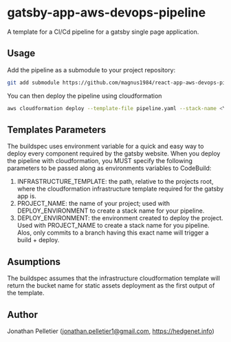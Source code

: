 # gatsby-app-aws-devops-pipeline
A template for a CI/Cd pipeline for a gatsby single page application.

## Usage
Add the pipeline as a submodule to your project repository:

```bash
git add submodule https://github.com/magnus1984/react-app-aws-devops-pipeline.git
```

You can then deploy the pipeline using cloudformation
```bash
aws cloudformation deploy --template-file pipeline.yaml --stack-name <YOUR-PIPELINE-STACK-NAME> --capabilities CAPABILITY_IAM --parameters ...
```

## Templates Parameters
The buildspec uses environment variable for a quick and easy way to deploy every component required by the gatsby website. When you deploy the 
pipeline with cloudformation, you MUST specify the following parameters to be passed along as environments variables to CodeBuild:

1. INFRASTRUCTURE_TEMPLATE: the path, relative to the projects root, where the cloudformation infrastructure template required for the gatsby app is.
2. PROJECT_NAME: the name of your project; used with DEPLOY_ENVIRONMENT to create a stack name for your pipeline.
3. DEPLOY_ENVIRONMENT: the environment created to deploy the project. Used with PROJECT_NAME to create a stack name for you pipeline.
   Alos, only commits to a branch having this exact name will trigger a build + deploy.

## Asumptions
The buildspec assumes that the infrastructure cloudformation template will return the bucket name for static assets deployment as the first
output of the template.


## Author
Jonathan Pelletier (jonathan.pelletier1@gmail.com, https://hedgenet.info)
